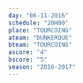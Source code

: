 ```yaml
---
day: "06-11-2016"
schedule: "20H00"
place: "TOURCOING"
ateam: "DUNKERQUE"
bteam: "TOURCOING"
ascore: "4"
bscore: "5"
season: "2016-2017"
---
```

